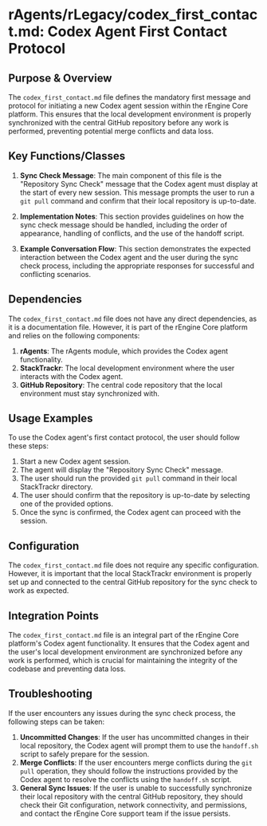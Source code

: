 # rAgents/rLegacy/codex_first_contact.md: Codex Agent First Contact Protocol

## Purpose & Overview

The `codex_first_contact.md` file defines the mandatory first message and protocol for initiating a new Codex agent session within the rEngine Core platform. This ensures that the local development environment is properly synchronized with the central GitHub repository before any work is performed, preventing potential merge conflicts and data loss.

## Key Functions/Classes

1. **Sync Check Message**: The main component of this file is the "Repository Sync Check" message that the Codex agent must display at the start of every new session. This message prompts the user to run a `git pull` command and confirm that their local repository is up-to-date.

1. **Implementation Notes**: This section provides guidelines on how the sync check message should be handled, including the order of appearance, handling of conflicts, and the use of the handoff script.

1. **Example Conversation Flow**: This section demonstrates the expected interaction between the Codex agent and the user during the sync check process, including the appropriate responses for successful and conflicting scenarios.

## Dependencies

The `codex_first_contact.md` file does not have any direct dependencies, as it is a documentation file. However, it is part of the rEngine Core platform and relies on the following components:

1. **rAgents**: The rAgents module, which provides the Codex agent functionality.
2. **StackTrackr**: The local development environment where the user interacts with the Codex agent.
3. **GitHub Repository**: The central code repository that the local environment must stay synchronized with.

## Usage Examples

To use the Codex agent's first contact protocol, the user should follow these steps:

1. Start a new Codex agent session.
2. The agent will display the "Repository Sync Check" message.
3. The user should run the provided `git pull` command in their local StackTrackr directory.
4. The user should confirm that the repository is up-to-date by selecting one of the provided options.
5. Once the sync is confirmed, the Codex agent can proceed with the session.

## Configuration

The `codex_first_contact.md` file does not require any specific configuration. However, it is important that the local StackTrackr environment is properly set up and connected to the central GitHub repository for the sync check to work as expected.

## Integration Points

The `codex_first_contact.md` file is an integral part of the rEngine Core platform's Codex agent functionality. It ensures that the Codex agent and the user's local development environment are synchronized before any work is performed, which is crucial for maintaining the integrity of the codebase and preventing data loss.

## Troubleshooting

If the user encounters any issues during the sync check process, the following steps can be taken:

1. **Uncommitted Changes**: If the user has uncommitted changes in their local repository, the Codex agent will prompt them to use the `handoff.sh` script to safely prepare for the session.
2. **Merge Conflicts**: If the user encounters merge conflicts during the `git pull` operation, they should follow the instructions provided by the Codex agent to resolve the conflicts using the `handoff.sh` script.
3. **General Sync Issues**: If the user is unable to successfully synchronize their local repository with the central GitHub repository, they should check their Git configuration, network connectivity, and permissions, and contact the rEngine Core support team if the issue persists.
